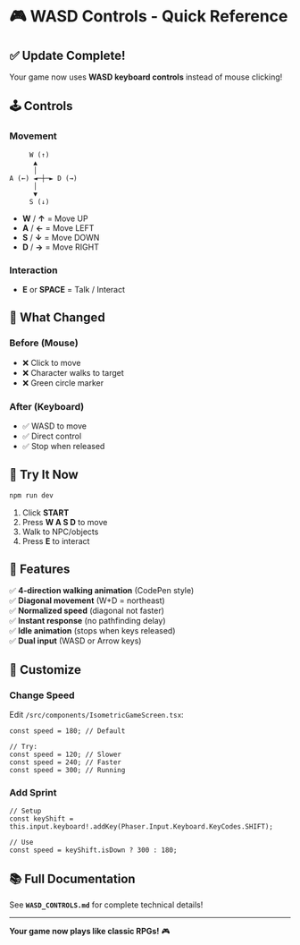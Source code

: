 # 🎮 WASD Controls - Quick Reference

## ✅ Update Complete!

Your game now uses **WASD keyboard controls** instead of mouse clicking!

## 🕹️ Controls

### Movement
```
     W (↑)
      ▲
      │
A (←) ◄─┼─► D (→)
      │
      ▼
     S (↓)
```

- **W** / **↑** = Move UP
- **A** / **←** = Move LEFT
- **S** / **↓** = Move DOWN
- **D** / **→** = Move RIGHT

### Interaction
- **E** or **SPACE** = Talk / Interact

## 🎯 What Changed

### Before (Mouse)
- ❌ Click to move
- ❌ Character walks to target
- ❌ Green circle marker

### After (Keyboard)
- ✅ WASD to move
- ✅ Direct control
- ✅ Stop when released

## 🚀 Try It Now

```bash
npm run dev
```

1. Click **START**
2. Press **W A S D** to move
3. Walk to NPC/objects
4. Press **E** to interact

## 🎨 Features

✅ **4-direction walking animation** (CodePen style)  
✅ **Diagonal movement** (W+D = northeast)  
✅ **Normalized speed** (diagonal not faster)  
✅ **Instant response** (no pathfinding delay)  
✅ **Idle animation** (stops when keys released)  
✅ **Dual input** (WASD or Arrow keys)  

## 🔧 Customize

### Change Speed

Edit `/src/components/IsometricGameScreen.tsx`:

```tsx
const speed = 180; // Default

// Try:
const speed = 120; // Slower
const speed = 240; // Faster  
const speed = 300; // Running
```

### Add Sprint

```tsx
// Setup
const keyShift = this.input.keyboard!.addKey(Phaser.Input.Keyboard.KeyCodes.SHIFT);

// Use
const speed = keyShift.isDown ? 300 : 180;
```

## 📚 Full Documentation

See **`WASD_CONTROLS.md`** for complete technical details!

---

**Your game now plays like classic RPGs!** 🎮
